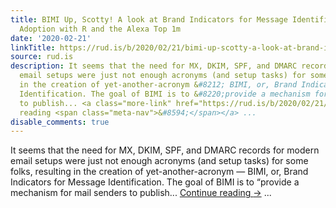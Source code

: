 ```yaml
---
title: BIMI Up, Scotty! A look at Brand Indicators for Message Identification (BIMI)
  Adoption with R and the Alexa Top 1m
date: '2020-02-21'
linkTitle: https://rud.is/b/2020/02/21/bimi-up-scotty-a-look-at-brand-indicators-for-message-identification-bimi-adoption-with-r-and-the-alexa-top-1m/
source: rud.is
description: It seems that the need for MX, DKIM, SPF, and DMARC records for modern
  email setups were just not enough acronyms (and setup tasks) for some folks, resulting
  in the creation of yet-another-acronym &#8212; BIMI, or, Brand Indicators for Message
  Identification. The goal of BIMI is to &#8220;provide a mechanism for mail senders
  to publish... <a class="more-link" href="https://rud.is/b/2020/02/21/bimi-up-scotty-a-look-at-brand-indicators-for-message-identification-bimi-adoption-with-r-and-the-alexa-top-1m/">Continue
  reading <span class="meta-nav">&#8594;</span></a> ...
disable_comments: true
---
```

It seems that the need for MX, DKIM, SPF, and DMARC records for modern email setups were just not enough acronyms (and setup tasks) for some folks, resulting in the creation of yet-another-acronym &#8212; BIMI, or, Brand Indicators for Message Identification. The goal of BIMI is to &#8220;provide a mechanism for mail senders to publish... <a class="more-link" href="https://rud.is/b/2020/02/21/bimi-up-scotty-a-look-at-brand-indicators-for-message-identification-bimi-adoption-with-r-and-the-alexa-top-1m/">Continue reading <span class="meta-nav">&#8594;</span></a> ...